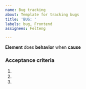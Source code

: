 ```yaml
---
name: Bug tracking
about: Template for tracking bugs
title: 'BUG: '
labels: bug, Frontend
assignees: Felteng

---
```


**Element** does **behavior** when **cause**


### Acceptance criteria

1. 
2.
3.
